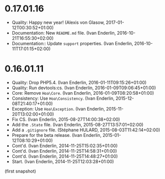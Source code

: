 # 0.17.01.16

  * Quality: Happy new year! (Alexis von Glasow, 2017-01-12T00:30:52+01:00)
  * Documentation: New `README.md` file. (Ivan Enderlin, 2016-10-21T16:55:30+02:00)
  * Documentation:: Update `support` properties. (Ivan Enderlin, 2016-10-11T17:01:15+02:00)

# 0.16.01.11

  * Quality: Drop PHP5.4. (Ivan Enderlin, 2016-01-11T09:15:26+01:00)
  * Quality: Run devtools:cs. (Ivan Enderlin, 2016-01-09T09:06:45+01:00)
  * Core: Remove `Hoa\Core`. (Ivan Enderlin, 2016-01-09T08:20:58+01:00)
  * Consistency: Use `Hoa\Consistency`. (Ivan Enderlin, 2015-12-08T21:40:17+01:00)
  * Exception: Use `Hoa\Exception`. (Ivan Enderlin, 2015-11-20T13:02:00+01:00)
  * Fix CS. (Ivan Enderlin, 2015-08-27T14:00:38+02:00)
  * Add the `.State` file. (Ivan Enderlin, 2015-08-27T13:57:01+02:00)
  * Add a `.gitignore` file. (Stéphane HULARD, 2015-08-03T11:42:14+02:00)
  * Prepare for the beta release. (Ivan Enderlin, 2015-01-12T08:10:29+01:00)
  * Cont'd. (Ivan Enderlin, 2014-11-25T15:02:35+01:00)
  * Cont'd. (Ivan Enderlin, 2014-11-25T14:58:31+01:00)
  * Cont'd. (Ivan Enderlin, 2014-11-25T14:48:27+01:00)
  * Start. (Ivan Enderlin, 2014-11-25T12:03:28+01:00)

(first snapshot)

